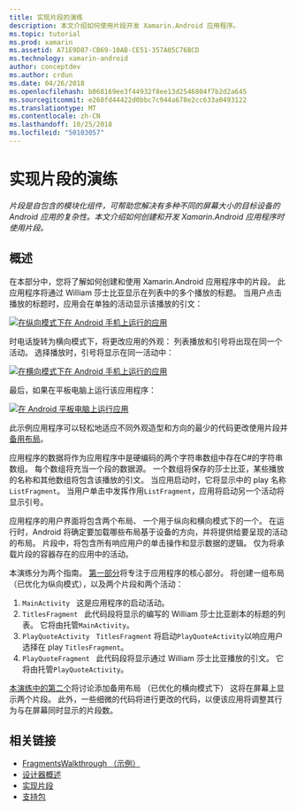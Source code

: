 ```yaml
---
title: 实现片段的演练
description: 本文介绍如何使用片段开发 Xamarin.Android 应用程序。
ms.topic: tutorial
ms.prod: xamarin
ms.assetid: A71E9D87-CB69-10AB-CE51-357A05C76BCD
ms.technology: xamarin-android
author: conceptdev
ms.author: crdun
ms.date: 04/26/2018
ms.openlocfilehash: b068169ee3f44932f8ee13d2546804f7b2d2a645
ms.sourcegitcommit: e268fd44422d0bbc7c944a678e2cc633a0493122
ms.translationtype: MT
ms.contentlocale: zh-CN
ms.lasthandoff: 10/25/2018
ms.locfileid: "50103057"
---
```

# <a name="implementing-fragments---walkthrough"></a>实现片段的演练

_片段是自包含的模块化组件，可帮助您解决有多种不同的屏幕大小的目标设备的 Android 应用的复杂性。本文介绍如何创建和开发 Xamarin.Android 应用程序时使用片段。_

## <a name="overview"></a>概述

在本部分中，您将了解如何创建和使用 Xamarin.Android 应用程序中的片段。 此应用程序将通过 William 莎士比亚显示在列表中的多个播放的标题。 当用户点击播放的标题时，应用会在单独的活动显示该播放的引文：

[![在纵向模式下在 Android 手机上运行的应用](./images/intro-screenshot-phone-sml.png)](./images/intro-screenshot-phone.png#lightbox)

时电话旋转为横向模式下，将更改应用的外观： 列表播放和引号将出现在同一个活动。 选择播放时，引号将显示在同一活动中：

[![在横向模式下在 Android 手机上运行的应用](./images/intro-screenshot-phone-land-sml.png)](./images/intro-screenshot-phone-land.png#lightbox)

最后，如果在平板电脑上运行该应用程序：

[![在 Android 平板电脑上运行应用](./images/intro-screenshot-tablet-sml.png)](./images/intro-screenshot-tablet.png#lightbox)

此示例应用程序可以轻松地适应不同外观造型和方向的最少的代码更改使用片段并[备用布局](/xamarin/android/app-fundamentals/resources-in-android/alternate-resources)。

应用程序的数据将作为应用程序中是硬编码的两个字符串数组中存在C#的字符串数组。 每个数组将充当一个段的数据源。  一个数组将保存的莎士比亚，某些播放的名称和其他数组将包含该播放的引文。 当应用启动时，它将显示中的 play 名称`ListFragment`。 当用户单击中发挥作用`ListFragment`，应用将启动另一个活动将显示引号。

应用程序的用户界面将包含两个布局、 一个用于纵向和横向模式下的一个。 在运行时，Android 将确定要加载哪些布局基于设备的方向，并将提供给要呈现的活动的布局。 片段中，将包含所有响应用户的单击操作和显示数据的逻辑。 仅为将承载片段的容器存在的应用中的活动。

本演练分为两个指南。 [第一部分](./walkthrough.md)将专注于应用程序的核心部分。 将创建一组布局 （已优化为纵向模式），以及两个片段和两个活动：

1. `MainActivity` &nbsp; 这是应用程序的启动活动。
1. `TitlesFragment` &nbsp; 此代码段将显示的编写的 William 莎士比亚剧本的标题的列表。 它将由托管`MainActivity`。
1. `PlayQuoteActivity` &nbsp; `TitlesFragment` 将启动`PlayQuoteActivity`以响应用户选择在 play `TitlesFragment`。
1. `PlayQuoteFragment` &nbsp; 此代码段将显示通过 William 莎士比亚播放的引文。 它将由托管`PlayQuoteActivity`。

[本演练中的第二个](./walkthrough-landscape.md)将讨论添加备用布局 （已优化的横向模式下） 这将在屏幕上显示两个片段。 此外，一些细微的代码将进行更改的代码，以便该应用将调整其行为与在屏幕同时显示的片段数。

## <a name="related-links"></a>相关链接

- [FragmentsWalkthrough （示例）](https://developer.xamarin.com/samples/monodroid/FragmentsWalkthrough/)
- [设计器概述](~/android/user-interface/android-designer/index.md)
- [实现片段](http://developer.android.com/guide/topics/fundamentals/fragments.html)
- [支持包](http://developer.android.com/sdk/compatibility-library.html)
